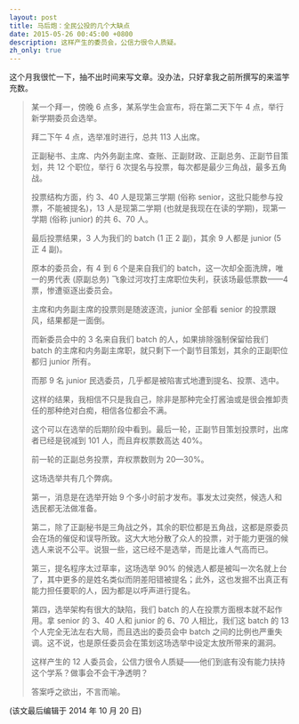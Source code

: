 ```yaml
---
layout: post
title: 马后炮：全民公投的几个大缺点
date: 2015-05-26 00:45:00 +0800
description: 这样产生的委员会，公信力很令人质疑。
zh_only: true
---
```

这个月我很忙一下，抽不出时间来写文章。没办法，只好拿我之前所撰写的来滥竽充数。

> 某一个拜一，傍晚 6 点多，某系学生会宣布，将在第二天下午 4 点，举行新学期委员会选举。
>
> 拜二下午 4 点，选举准时进行，总共 113 人出席。
>
> 正副秘书、主席、内外务副主席、查账、正副财政、正副总务、正副节目策划，共 12 个职位，举行 6 次提名与投票，每次都是最少三角战，最多五角战。
>
> 投票结构方面，约 3、40 人是现第三学期 (俗称 senior，这批只能参与投票，不能被提名)，13 人是现第二学期 (也就是我现在在读的学期)，现第一学期 (俗称 junior) 的共 6、70 人。
>
> 最后投票结果，3 人为我们的 batch (1 正 2 副)，其余 9 人都是 junior (5 正 4 副)。
>
> 原本的委员会，有 4 到 6 个是来自我们的 batch，这一次却全面洗牌，唯一的男代表 (原副总务) 飞象过河攻打主席职位失利，获该场最低票数——4 票，惨遭驱逐出委员会。
>
> 主席和内务副主席的投票则是随波逐流，junior 全部看 senior 的投票跟风，结果都是一面倒。
>
> 而新委员会中的 3 名来自我们 batch 的人，如果排除强制保留给我们 batch 的主席和内务副主席职，就只剩下一个副节目策划，其余的正副职位都归 junior 所有。
>
> 而那 9 名 junior 民选委员，几乎都是被陷害式地遭到提名、投票、选中。
>
> 这样的结果，我相信不只是我自己，除非是那种完全打酱油或是很会推卸责任的那种绝对白痴，相信各位都会不满。
>
> 这个可以在选举的后期阶段中看到。最后一轮，正副节目策划投票时，出席者已经是锐减到 101 人，而且弃权票数高达 40%。
>
> 前一轮的正副总务投票，弃权票数则为 20—30%。
>
> 这场选举共有几个弊病。
>
> 第一，消息是在选举开始 9 个多小时前才发布。事发太过突然，候选人和选民都无法做准备。
>
> 第二，除了正副秘书是三角战之外，其余的职位都是五角战，这都是原委员会在场的催促和误导所致。这大大地分散了众人的投票，对于能力更强的候选人来说不公平。说狠一些，这已经不是选举，而是比谁人气高而已。
>
> 第三，提名程序太过草率，这场选举 90% 的候选人都是被叫一次名就上台了，其中更多的是姓名类似而阴差阳错被提名；此外，这也发掘不出真正有能力担任要职的人，因为都是以呼声进行提名。
>
> 第四，选举架构有很大的缺陷，我们 batch 的人在投票方面根本就不起作用。拿 senior 的 3、40 人和 junior 的 6、70 人相比，我们这 batch 的 13 个人完全无法左右大局，而且选出的委员会中 batch 之间的比例也严重失调。这不说，也是原任委员会在策划这场选举中设定太放所带来的漏洞。
>
> 这样产生的 12 人委员会，公信力很令人质疑——他们到底有没有能力扶持这个学系？做事会不会干净透明？
>
> 答案呼之欲出，不言而喻。

(该文最后编辑于 2014 年 10 月 20 日)